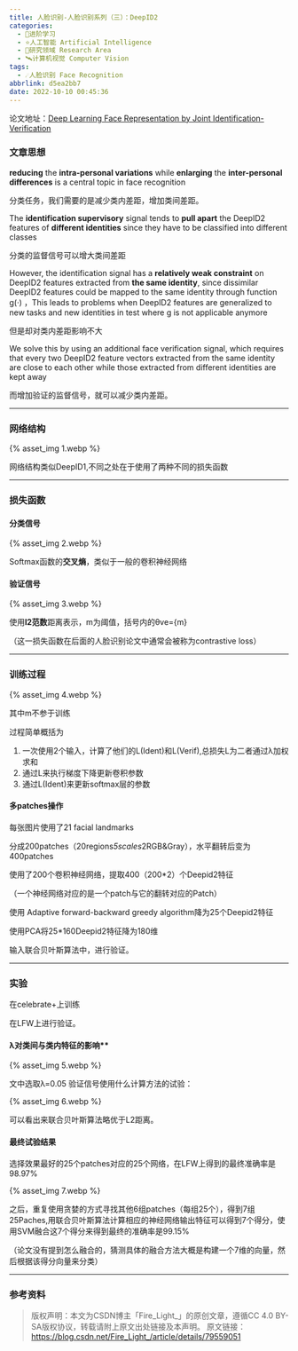 ```yaml
---
title: 人脸识别-人脸识别系列（三）：DeepID2
categories:
  - 🌙进阶学习
  - ⭐人工智能 Artificial Intelligence
  - 💫研究领域 Research Area
  - 🛰️计算机视觉 Computer Vision
tags:
  - ☄️人脸识别 Face Recognition
abbrlink: d5ea2bb7
date: 2022-10-10 00:45:36
---
```


论文地址：[Deep Learning Face Representation by Joint Identification-Verification](https://arxiv.org/abs/1406.4773)

### 文章思想

**reducing** the **intra-personal variations** while **enlarging** the **inter-personal differences** is a central topic in face recognition

分类任务，我们需要的是减少类内差距，增加类间差距。

The **identification supervisory** signal tends to **pull apart** the DeepID2 features of **different identities** since they have to be classified into different classes

分类的监督信号可以增大类间差距

However, the identification signal has a **relatively weak constraint** on DeepID2 features extracted from **the same identity**, since dissimilar DeepID2 features could be mapped to the same identity through function g(·) ，This leads to problems when DeepID2 features are generalized to new tasks and new identities in test where g is not applicable anymore

但是却对类内差距影响不大

We solve this by using an additional face verification signal, which requires that every two DeepID2 feature
vectors extracted from the same identity are close to each other while those extracted from different
identities are kept away

而增加验证的监督信号，就可以减少类内差距。

<!--more-->

***

### 网络结构

{% asset_img 1.webp %}

网络结构类似DeepID1,不同之处在于使用了两种不同的损失函数

***

### 损失函数

#### 分类信号

{% asset_img 2.webp %}

Softmax函数的**交叉熵**，类似于一般的卷积神经网络

#### 验证信号

{% asset_img 3.webp %}

使用**l2范数**距离表示，m为阈值，括号内的θve={m}

（这一损失函数在后面的人脸识别论文中通常会被称为contrastive loss）

***

### 训练过程

{% asset_img 4.webp %}

其中m不参于训练

过程简单概括为

1. 一次使用2个输入，计算了他们的L(Ident)和L(Verif),总损失L为二者通过λ加权求和
2. 通过L来执行梯度下降更新卷积参数
3. 通过L(Ident)来更新softmax层的参数

#### 多patches操作

每张图片使用了21 facial landmarks

分成200patches（20regions*5scales*2RGB&Gray），水平翻转后变为400patches

使用了200个卷积神经网络，提取400（200*2）个Deepid2特征

（一个神经网络对应的是一个patch与它的翻转对应的Patch）

使用 Adaptive forward-backward greedy algorithm降为25个Deepid2特征

使用PCA将25*160Deepid2特征降为180维

输入联合贝叶斯算法中，进行验证。

***

### 实验

在celebrate+上训练

在LFW上进行验证。

#### λ对类间与类内特征的影响**

{% asset_img 5.webp %}

文中选取λ=0.05
验证信号使用什么计算方法的试验：

{% asset_img 6.webp %}

可以看出来联合贝叶斯算法略优于L2距离。

#### 最终试验结果

选择效果最好的25个patches对应的25个网络，在LFW上得到的最终准确率是98.97%

{% asset_img 7.webp %}

之后，重复使用贪婪的方式寻找其他6组patches（每组25个），得到7组25Paches,用联合贝叶斯算法计算相应的神经网络输出特征可以得到7个得分，使用SVM融合这7个得分来得到最终的准确率是99.15%

（论文没有提到怎么融合的，猜测具体的融合方法大概是构建一个7维的向量，然后根据该得分向量来分类）

***

### 参考资料

> 版权声明：本文为CSDN博主「Fire_Light_」的原创文章，遵循CC 4.0 BY-SA版权协议，转载请附上原文出处链接及本声明。
> 原文链接：https://blog.csdn.net/Fire_Light_/article/details/79559051
